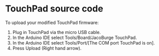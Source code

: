 # TouchPad source code

To upload your modified TouchPad firmware:
1.	Plug in TouchPad via the micro USB cable.
2.	In the Arduino IDE select Tools/Board/JacoBurge TouchPad.
3.	In the Arduino IDE select Tools/Port/[The COM port TouchPad is on].
4.	Press Upload (Right hand arrow).
